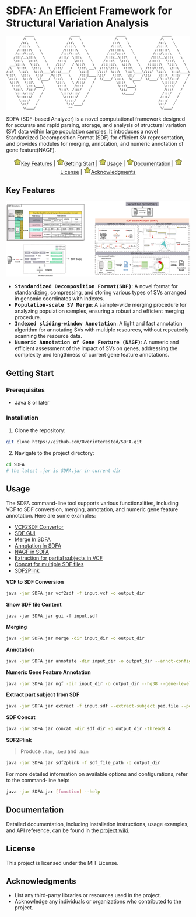 # SDFA: An Efficient Framework for Structural Variation Analysis



<div align="center"> 
    <img src="./assets/image-20240526104918323.png" alt="SDFA Logo" width="800" height="200"> 
</div>

SDFA (SDF-based Analyzer) is a novel computational framework designed for 
accurate and rapid parsing, storage, and analysis of structural variation (SV) data within large population samples. 
It introduces a novel Standardized Decomposition Format (SDF) for efficient SV representation, 
and provides modules for merging, annotation, and numeric annotation of gene feature(NAGF).

<p align="center">
    <a href="#key-features">
        <img src="./assets/xingxing.png" width=20 alt="*">Key Features
    </a>
    |
    <a href="#getting-start">
        <img src="./assets/xingxing.png" width=20 alt="*">Getting Start
    </a>
    |
    <a href="#usage">
        <img src="./assets/xingxing.png" width=20 alt="*">Usage
    </a>
    |
    <a href="#documentation">
        <img src="./assets/xingxing.png" width=20 alt="*">Documentation
    </a>
    |
    <a href="#license">
        <img src="./assets/xingxing.png" width=20 alt="*">License</a>
    |
    <a href="#acknowledgments">
        <img src="./assets/xingxing.png" width=20 alt="*">Acknowledgments
    </a>
</p>

## Key Features
<img src="./assets/img.png" alt="SDFA Framework">

- <kbd>**Standardized Decomposition Format(SDF)**</kbd>: A novel format for standardizing, compressing, and storing various types of SVs arranged in genomic coordinates with indexes.
- <kbd>**Population-scale SV Merge**</kbd>: A sample-wide merging procedure for analyzing population samples, ensuring a robust and efficient merging procedure.
- <kbd>**Indexed sliding-window Annotation**</kbd>: A light and fast annotation algorithm for annotating SVs with multiple resources, without repeatedly scanning the resource data.
- <kbd>**Numeric Annotation of Gene Feature (NAGF)**</kbd>: A numeric and efficient assessment of the impact of SVs on genes, addressing the complexity and lengthiness of current gene feature annotations.

## Getting Start

### Prerequisites

- Java 8 or later

### Installation

1. Clone the repository:

```bash
git clone https://github.com/Overinterested/SDFA.git
```

2. Navigate to the project directory:

```bash
cd SDFA
# the latest .jar is SDFA.jar in current dir
```

## Usage

The SDFA command-line tool supports various functionalities, including VCF to SDF conversion, merging, annotation, and numeric gene feature annotation. Here are some examples:

- <a href="#vcf2sdf">VCF2SDF Convertor</a>
- <a href="#gui">SDF GUI</a>
- <a href="#merge">Merge In SDFA</a>
- <a href="#annotation">Annotation In SDFA</a>
- <a href="#nagf">NAGF in SDFA</a>
- <a href="#extract">Extraction for partial subjects in VCF</a>
- <a href="#concat">Concat for multiple SDF files </a>
- <a href="#sdf2plink">SDF2Plink </a>

<a name="vcf2sdf"></a>
**VCF to SDF Conversion**

```bash
java -jar SDFA.jar vcf2sdf -f input.vcf -o output_dir
```

<a name="gui"></a>**Show SDF file Content**

```shell
java -jar SDFA.jar gui -f input.sdf
```

<a name="merge"></a>**Merging**

```bash
java -jar SDFA.jar merge -dir input_dir -o output_dir
```

<a name="annotation"></a>**Annotation**

```bash
java -jar SDFA.jar annotate -dir input_dir -o output_dir --annot-config annotation.config
```

<a name="ngf"></a>**Numeric Gene Feature Annotation**

```bash
java -jar SDFA.jar ngf -dir input_dir -o output_dir --hg38 --gene-level
```
<a name="extract"></a>**Extract part subject from SDF**
```bash
java -jar SDFA.jar extract -f input.sdf --extract-subject ped.file --ped-file -o output_dir
```
<a name="concat"></a>**SDF Concat**
```bash
java -jar SDFA.jar concat -dir sdf_dir -o output_dir -threads 4
```
<a name="sdf2plink"></a>**SDF2Plink**
> Produce `.fam`, `.bed` and `.bim`
```bash
java -jar SDFA.jar sdf2plink -f sdf_file_path -o output_dir
```

For more detailed information on available options and configurations, refer to the command-line help:

```bash
java -jar SDFA.jar [function] --help
```

## Documentation

Detailed documentation, including installation instructions, usage examples, and API reference, can be found in the [project wiki](https://github.com/Overinterested/SDFA/wiki).

## License

This project is licensed under the MIT License.

## Acknowledgments

- List any third-party libraries or resources used in the project.
- Acknowledge any individuals or organizations who contributed to the project.


